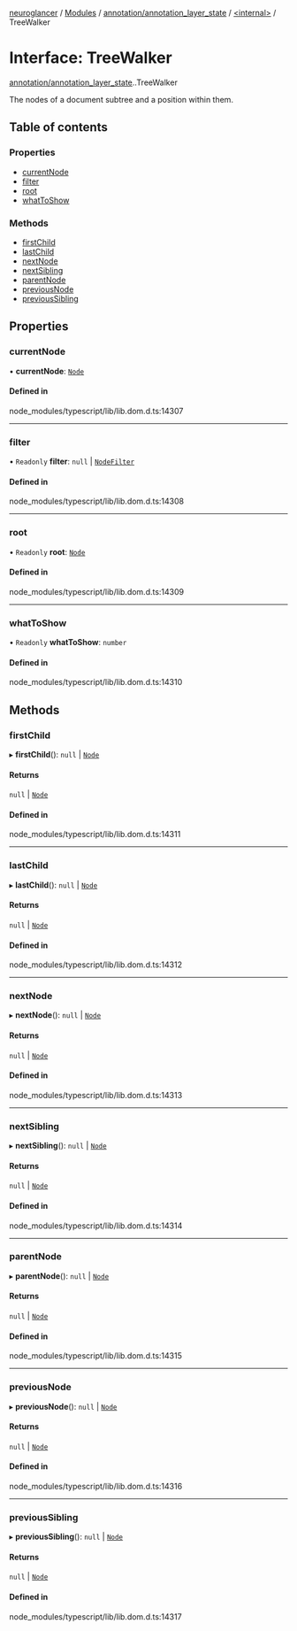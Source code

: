 [neuroglancer](../README.md) / [Modules](../modules.md) / [annotation/annotation\_layer\_state](../modules/annotation_annotation_layer_state.md) / [<internal\>](../modules/annotation_annotation_layer_state._internal_.md) / TreeWalker

# Interface: TreeWalker

[annotation/annotation_layer_state](../modules/annotation_annotation_layer_state.md).[<internal>](../modules/annotation_annotation_layer_state._internal_.md).TreeWalker

The nodes of a document subtree and a position within them.

## Table of contents

### Properties

- [currentNode](annotation_annotation_layer_state._internal_.TreeWalker.md#currentnode)
- [filter](annotation_annotation_layer_state._internal_.TreeWalker.md#filter)
- [root](annotation_annotation_layer_state._internal_.TreeWalker.md#root)
- [whatToShow](annotation_annotation_layer_state._internal_.TreeWalker.md#whattoshow)

### Methods

- [firstChild](annotation_annotation_layer_state._internal_.TreeWalker.md#firstchild)
- [lastChild](annotation_annotation_layer_state._internal_.TreeWalker.md#lastchild)
- [nextNode](annotation_annotation_layer_state._internal_.TreeWalker.md#nextnode)
- [nextSibling](annotation_annotation_layer_state._internal_.TreeWalker.md#nextsibling)
- [parentNode](annotation_annotation_layer_state._internal_.TreeWalker.md#parentnode)
- [previousNode](annotation_annotation_layer_state._internal_.TreeWalker.md#previousnode)
- [previousSibling](annotation_annotation_layer_state._internal_.TreeWalker.md#previoussibling)

## Properties

### currentNode

• **currentNode**: [`Node`](../modules/annotation_annotation_layer_state._internal_.md#node)

#### Defined in

node_modules/typescript/lib/lib.dom.d.ts:14307

___

### filter

• `Readonly` **filter**: ``null`` \| [`NodeFilter`](../modules/annotation_annotation_layer_state._internal_.md#nodefilter-1)

#### Defined in

node_modules/typescript/lib/lib.dom.d.ts:14308

___

### root

• `Readonly` **root**: [`Node`](../modules/annotation_annotation_layer_state._internal_.md#node)

#### Defined in

node_modules/typescript/lib/lib.dom.d.ts:14309

___

### whatToShow

• `Readonly` **whatToShow**: `number`

#### Defined in

node_modules/typescript/lib/lib.dom.d.ts:14310

## Methods

### firstChild

▸ **firstChild**(): ``null`` \| [`Node`](../modules/annotation_annotation_layer_state._internal_.md#node)

#### Returns

``null`` \| [`Node`](../modules/annotation_annotation_layer_state._internal_.md#node)

#### Defined in

node_modules/typescript/lib/lib.dom.d.ts:14311

___

### lastChild

▸ **lastChild**(): ``null`` \| [`Node`](../modules/annotation_annotation_layer_state._internal_.md#node)

#### Returns

``null`` \| [`Node`](../modules/annotation_annotation_layer_state._internal_.md#node)

#### Defined in

node_modules/typescript/lib/lib.dom.d.ts:14312

___

### nextNode

▸ **nextNode**(): ``null`` \| [`Node`](../modules/annotation_annotation_layer_state._internal_.md#node)

#### Returns

``null`` \| [`Node`](../modules/annotation_annotation_layer_state._internal_.md#node)

#### Defined in

node_modules/typescript/lib/lib.dom.d.ts:14313

___

### nextSibling

▸ **nextSibling**(): ``null`` \| [`Node`](../modules/annotation_annotation_layer_state._internal_.md#node)

#### Returns

``null`` \| [`Node`](../modules/annotation_annotation_layer_state._internal_.md#node)

#### Defined in

node_modules/typescript/lib/lib.dom.d.ts:14314

___

### parentNode

▸ **parentNode**(): ``null`` \| [`Node`](../modules/annotation_annotation_layer_state._internal_.md#node)

#### Returns

``null`` \| [`Node`](../modules/annotation_annotation_layer_state._internal_.md#node)

#### Defined in

node_modules/typescript/lib/lib.dom.d.ts:14315

___

### previousNode

▸ **previousNode**(): ``null`` \| [`Node`](../modules/annotation_annotation_layer_state._internal_.md#node)

#### Returns

``null`` \| [`Node`](../modules/annotation_annotation_layer_state._internal_.md#node)

#### Defined in

node_modules/typescript/lib/lib.dom.d.ts:14316

___

### previousSibling

▸ **previousSibling**(): ``null`` \| [`Node`](../modules/annotation_annotation_layer_state._internal_.md#node)

#### Returns

``null`` \| [`Node`](../modules/annotation_annotation_layer_state._internal_.md#node)

#### Defined in

node_modules/typescript/lib/lib.dom.d.ts:14317
